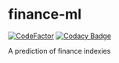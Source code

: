 # finance-ml
[![CodeFactor](https://www.codefactor.io/repository/github/levozavr/finance-ml/badge)](https://www.codefactor.io/repository/github/levozavr/finance-ml)
[![Codacy Badge](https://api.codacy.com/project/badge/Grade/415c0602cfb846b0a663eca356cdfe0c)](https://www.codacy.com/app/levozavr/finance-ml?utm_source=github.com&amp;utm_medium=referral&amp;utm_content=levozavr/finance-ml&amp;utm_campaign=Badge_Grade)

A prediction of finance indexies
